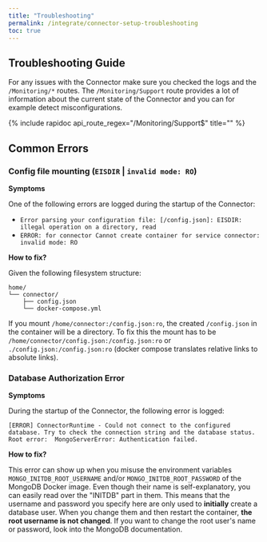 ```yaml
---
title: "Troubleshooting"
permalink: /integrate/connector-setup-troubleshooting
toc: true
---
```


## Troubleshooting Guide

For any issues with the Connector make sure you checked the logs and the `/Monitoring/*` routes. The `/Monitoring/Support` route provides a lot of information about the current state of the Connector and you can for example detect misconfigurations.

{% include rapidoc api_route_regex="/Monitoring/Support$" title="" %}

## Common Errors

### Config file mounting (`EISDIR` | `invalid mode: RO`)

**Symptoms**

One of the following errors are logged during the startup of the Connector:

- `Error parsing your configuration file: [/config.json]: EISDIR: illegal operation on a directory, read`
- `ERROR: for connector Cannot create container for service connector: invalid mode: RO`

**How to fix?**

Given the following filesystem structure:

```text
home/
└── connector/
    ├── config.json
    └── docker-compose.yml
```

If you mount `/home/connector:/config.json:ro`, the created `/config.json` in the container will be a directory. To fix this the mount has to be `/home/connector/config.json:/config.json:ro` or `./config.json:/config.json:ro` (docker compose translates relative links to absolute links).

### Database Authorization Error

**Symptoms**

During the startup of the Connector, the following error is logged:

```text
[ERROR] ConnectorRuntime - Could not connect to the configured database. Try to check the connection string and the database status. Root error:  MongoServerError: Authentication failed.
```

**How to fix?**

This error can show up when you misuse the environment variables `MONGO_INITDB_ROOT_USERNAME` and/or `MONGO_INITDB_ROOT_PASSWORD` of the MongoDB Docker image. Even though their name is self-explanatory, you can easily read over the "INITDB" part in them. This means that the username and password you specify here are only used to **initially** create a database user. When you change them and then restart the container, **the root username is not changed**. If you want to change the root user's name or password, look into the MongoDB documentation.
